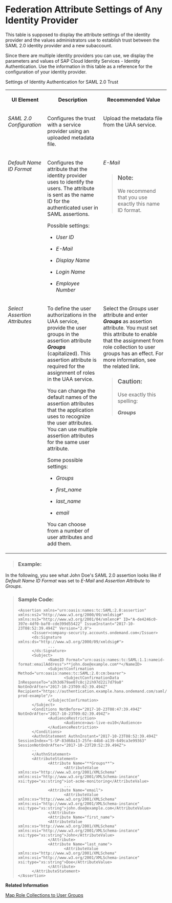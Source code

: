 <!-- loio6d073332bc5743fdb7f7f06bde499ab7 -->

# Federation Attribute Settings of Any Identity Provider

This table is supposed to display the attribute settings of the identity provider and the values administrators use to establish trust between the SAML 2.0 identity provider and a new subaccount.



Since there are multiple identity providers you can use, we display the parameters and values of SAP Cloud Identity Services - Identity Authentication. Use the information in this table as a reference for the configuration of your identity provider.

<a name="loio6d073332bc5743fdb7f7f06bde499ab7__table_j4l_z1b_ry"/>Settings of Identity Authentication for SAML 2.0 Trust


<table>
<tr>
<th valign="top">

UI Element



</th>
<th valign="top">

Description



</th>
<th valign="top">

Recommended Value



</th>
</tr>
<tr>
<td valign="top">

 *SAML 2.0 Configuration* 



</td>
<td valign="top">

Configures the trust with a service provider using an uploaded metadata file.



</td>
<td valign="top">

Upload the metadata file from the UAA service.



</td>
</tr>
<tr>
<td valign="top">

 *Default Name ID Format* 



</td>
<td valign="top">

Configures the attribute that the identity provider uses to identify the users. The attribute is sent as the name ID for the authenticated user in SAML assertions.

Possible settings:

-   *User ID*

-   *E-Mail*

-   *Display Name*

-   *Login Name*

-   *Employee Number*




</td>
<td valign="top">

*E-Mail*

> ### Note:  
> We recommend that you use exactly this name ID format.



</td>
</tr>
<tr>
<td valign="top">

 *Select Assertion Attributes* 



</td>
<td valign="top">

To define the user authorizations in the UAA service, provide the user groups in the assertion attribute ***Groups*** \(capitalized\). This assertion attribute is required for the assignment of roles in the UAA service.

You can change the default names of the assertion attributes that the application uses to recognize the user attributes. You can use multiple assertion attributes for the same user attribute.

Some possible settings:

-   *Groups*

-   *first\_name*

-   *last\_name*

-   *email*


You can choose from a number of user attributes and add them.



</td>
<td valign="top">

Select the *Groups* user attribute and enter ***Groups*** as assertion attribute. You must set this attribute to enable that the assignment from role collection to user groups has an effect. For more information, see the related link.

> ### Caution:  
> Use exactly this spelling:
> 
> ***Groups***



</td>
</tr>
</table>

> ### Example:  

In the following, you see what John Doe's SAML 2.0 assertion looks like if *Default Name ID Format* was set to *E-Mail* and *Assertion Attribute* to *Groups*.

> ### Sample Code:  
> ```
> <Assertion xmlns="urn:oasis:names:tc:SAML:2.0:assertion" xmlns:ns2="http://www.w3.org/2000/09/xmldsig#" xmlns:ns3="http://www.w3.org/2001/04/xmlenc#" ID="A-de4246c0-397e-4df0-baf0-cde399d55422" IssueInstant="2017-10-23T08:52:39.494Z" Version="2.0">
>       <Issuer>company-security.accounts.ondemand.com</Issuer>
>       <ds:Signature xmlns:ds="http://www.w3.org/2000/09/xmldsig#">
>              ...
>       </ds:Signature>
>       <Subject>
>              <NameID Format="urn:oasis:names:tc:SAML:1.1:nameid-format:emailAddress">**john.doe@example.com**</NameID>
>              <SubjectConfirmation Method="urn:oasis:names:tc:SAML:2.0:cm:bearer">
>                     <SubjectConfirmationData InResponseTo="a3h3d679ae07c8cj2ih97d22i7d79a0" NotOnOrAfter="2017-10-23T09:02:39.494Z" Recipient="https://authentication.example.hana.ondemand.com/saml/SSO/alias/company-prod-example"/>
>              </SubjectConfirmation>
>       </Subject>
>       <Conditions NotBefore="2017-10-23T08:47:39.494Z" NotOnOrAfter="2017-10-23T09:02:39.494Z">
>              <AudienceRestriction>
>                     <Audience>aws-live-eu10</Audience>
>              </AudienceRestriction>
>       </Conditions>
>       <AuthnStatement AuthnInstant="2017-10-23T08:52:39.494Z" SessionIndex="S-SP-83d68a13-25fe-44b8-a139-649ca3e99363" SessionNotOnOrAfter="2017-10-23T20:52:39.494Z">
>       ..
>       </AuthnStatement>
>       <AttributeStatement>
>              <Attribute Name="**Groups**">
>                     <AttributeValue xmlns:xs="http://www.w3.org/2001/XMLSchema" xmlns:xsi="http://www.w3.org/2001/XMLSchema-instance" xsi:type="xs:string">iot-acme-monitoring</AttributeValue>
>                     ...
>              <Attribute Name="email">
>                     <AttributeValue xmlns:xs="http://www.w3.org/2001/XMLSchema" xmlns:xsi="http://www.w3.org/2001/XMLSchema-instance" xsi:type="xs:string">john.doe@example.com</AttributeValue>
>              </Attribute>
>              <Attribute Name="first_name">
>              <AttributeValue xmlns:xs="http://www.w3.org/2001/XMLSchema" xmlns:xsi="http://www.w3.org/2001/XMLSchema-instance" xsi:type="xs:string">John</AttributeValue>
>              </Attribute>
>              <Attribute Name="last_name">
>                     <AttributeValue xmlns:xs="http://www.w3.org/2001/XMLSchema" xmlns:xsi="http://www.w3.org/2001/XMLSchema-instance" xsi:type="xs:string">Doe</AttributeValue>
>              </Attribute>
>       </AttributeStatement>
> </Assertion>
> ```

**Related Information**  


[Map Role Collections to User Groups](Map_Role_Collections_to_User_Groups_51acfc8.md "You want to assign a role collection to a user group provided by an identity provider that has a custom trust configuration in SAP BTP. In this case, the assignment is a mapping of a user group to a role collection. Your identity provider provides the user groups using the assertion attribute called Groups. Each value of the attribute is mapped to a role collection as described in this procedure.")

